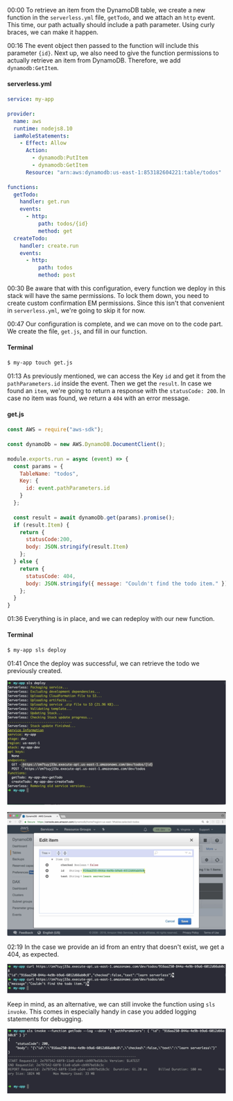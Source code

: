 00:00 To retrieve an item from the DynamoDB table, we create a new function in the `serverless.yml` file, `getTodo`, and we attach an `http` event. This time, our path actually should include a path parameter. Using curly braces, we can make it happen.

00:16 The event object then passed to the function will include this parameter `{id}`. Next up, we also need to give the function permissions to actually retrieve an item from DynamoDB. Therefore, we add `dynamodb:GetItem`.

#### serverless.yml
```yml
service: my-app

provider:
  name: aws
  runtime: nodejs8.10
  iamRoleStatements:
    - Effect: Allow
      Action: 
        - dynamodb:PutItem
        - dynamodb:GetItem
      Resource: "arn:aws:dynamodb:us-east-1:853182604221:table/todos"

functions:
  getTodo:
    handler: get.run
    events: 
      - http:
          path: todos/{id}
          method: get
  createTodo:
    handler: create.run
    events:
      - http:
          path: todos
          method: post
```

00:30 Be aware that with this configuration, every function we deploy in this stack will have the same permissions. To lock them down, you need to create custom confirmation EM permissions. Since this isn't that convenient in `serverless.yml`, we're going to skip it for now.

00:47 Our configuration is complete, and we can move on to the code part. We create the file, `get.js`, and fill in our function.

#### Terminal
```bash
$ my-app touch get.js
```

01:13 As previously mentioned, we can access the Key `id` and get it from the `pathParameters.id` inside the event. Then we get the `result`. In case we found an `item`, we're going to return a response with the `statusCode: 200`. In case no item was found, we return a `404` with an error message.

#### get.js
```javascript
const AWS = require("aws-sdk");

const dynamoDb = new AWS.DynamoDB.DocumentClient();

module.exports.run = async (event) => {
  const params = {
    TableName: "todos",
    Key: {
      id: event.pathParameters.id
    }
  };

  const result = await dynamoDb.get(params).promise();
  if (result.Item) {
    return {
      statusCode:200,
      body: JSON.stringify(result.Item)
    };
  } else {
    return {
      statusCode: 404,
      body: JSON.stringify({ message: "Couldn't find the todo item." })
    };
  }
}
```

01:36 Everything is in place, and we can redeploy with our new function.

#### Terminal
```bash
$ my-app sls deploy
```
01:41 Once the deploy was successful, we can retrieve the todo we previously created.

![retrieve previously created todo](../images/node-js-deploy-an-aws-lambda-to-retrieve-a-record-from-dynamodb-with-the-serverless-framework-retrieve-previously-created-todo.png)

![AWS console](../images/node-js-deploy-an-aws-lambda-to-retrieve-a-record-from-dynamodb-with-the-serverless-framework-AWS-console.png)

02:19 In the case we provide an id from an entry that doesn't exist, we get a 404, as expected. 

![provided id that doesnt exsist, get a 404](../images/node-js-deploy-an-aws-lambda-to-retrieve-a-record-from-dynamodb-with-the-serverless-framework-provided-id-that-doesnt-exsist-get-a-404.png)

Keep in mind, as an alternative, we can still invoke the function using `sls invoke`. This comes in especially handy in case you added logging statements for debugging.

![invoke function using sls invoke](../images/node-js-deploy-an-aws-lambda-to-retrieve-a-record-from-dynamodb-with-the-serverless-framework-invoke-function-using-sls-invoke.png)